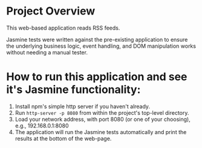 # Project Overview

This web-based application reads RSS feeds.

Jasmine tests were written against the pre-existing application to ensure the underlying business logic, event handling, and DOM manipulation works without needing a manual tester.

# How to run this application and see it's Jasmine functionality:

1. Install npm's simple http server if you haven't already.
2. Run `http-server -p 8080` from within the project's top-level directory.
3. Load your network address, with port 8080 (or one of your choosing), e.g., 192.168.0.1:8080
4. The application will run the Jasmine tests automatically and print the results at the bottom of the web-page.

